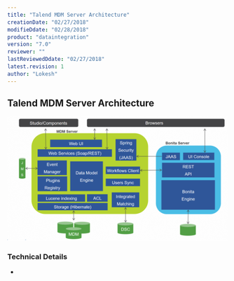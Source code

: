 ```yaml
---
title: "Talend MDM Server Architecture"
creationDate: "02/27/2018"
modifieDdate: "02/28/2018"
product: "dataintegration"
version: "7.0"
reviewer: ""
lastReviewedDdate: "02/27/2018"
latest.revision: 1
author: "Lokesh"
---
```


## Talend MDM Server Architecture

![0][0]

### Technical Details
- 

<!-- links -->
[0]: ./../../../../resources/images/mdm/mdm-server-architecture.png "MDM Server Architecture"
